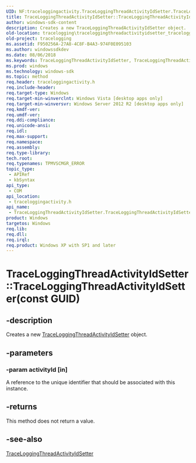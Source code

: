 ```yaml
---
UID: NF:traceloggingactivity.TraceLoggingThreadActivityIdSetter.TraceLoggingThreadActivityIdSetter(const GUID)
title: TraceLoggingThreadActivityIdSetter::TraceLoggingThreadActivityIdSetter(const GUID)
author: windows-sdk-content
description: Creates a new TraceLoggingThreadActivityIdSetter object.
old-location: tracelogging\traceloggingthreadactivityidsetter_traceloggingthreadactivityidsetter.htm
old-project: tracelogging
ms.assetid: F950256A-27A8-4C8F-B4A3-974F0E095103
ms.author: windowssdkdev
ms.date: 08/06/2018
ms.keywords: TraceLoggingThreadActivityIdSetter, TraceLoggingThreadActivityIdSetter interface,TraceLoggingThreadActivityIdSetter method, TraceLoggingThreadActivityIdSetter method, TraceLoggingThreadActivityIdSetter method,TraceLoggingThreadActivityIdSetter interface, TraceLoggingThreadActivityIdSetter.TraceLoggingThreadActivityIdSetter, TraceLoggingThreadActivityIdSetter.TraceLoggingThreadActivityIdSetter(const GUID), TraceLoggingThreadActivityIdSetter::TraceLoggingThreadActivityIdSetter, TraceLoggingThreadActivityIdSetter::TraceLoggingThreadActivityIdSetter(const GUID), tracelogging.traceloggingthreadactivityidsetter_traceloggingthreadactivityidsetter, traceloggingactivity/TraceLoggingThreadActivityIdSetter::TraceLoggingThreadActivityIdSetter
ms.prod: windows
ms.technology: windows-sdk
ms.topic: method
req.header: traceloggingactivity.h
req.include-header: 
req.target-type: Windows
req.target-min-winverclnt: Windows Vista [desktop apps only]
req.target-min-winversvr: Windows Server 2012 R2 [desktop apps only]
req.kmdf-ver: 
req.umdf-ver: 
req.ddi-compliance: 
req.unicode-ansi: 
req.idl: 
req.max-support: 
req.namespace: 
req.assembly: 
req.type-library: 
tech.root: 
req.typenames: TPMVSCMGR_ERROR
topic_type:
 - APIRef
 - kbSyntax
api_type:
 - COM
api_location:
 - traceloggingactivity.h
api_name:
 - TraceLoggingThreadActivityIdSetter.TraceLoggingThreadActivityIdSetter
product: Windows
targetos: Windows
req.lib: 
req.dll: 
req.irql: 
req.product: Windows XP with SP1 and later
---
```


# TraceLoggingThreadActivityIdSetter::TraceLoggingThreadActivityIdSetter(const GUID)


## -description


Creates a new <a href="https://msdn.microsoft.com/16E6E61C-0A3D-4B15-901B-E1302EBF1D1C">TraceLoggingThreadActivityIdSetter</a> object.


## -parameters




### -param activityId [in]

A reference to the unique identifier that should be associated with this instance.


## -returns



This method does not return a value.




## -see-also




<a href="https://msdn.microsoft.com/16E6E61C-0A3D-4B15-901B-E1302EBF1D1C">TraceLoggingThreadActivityIdSetter</a>
 

 

